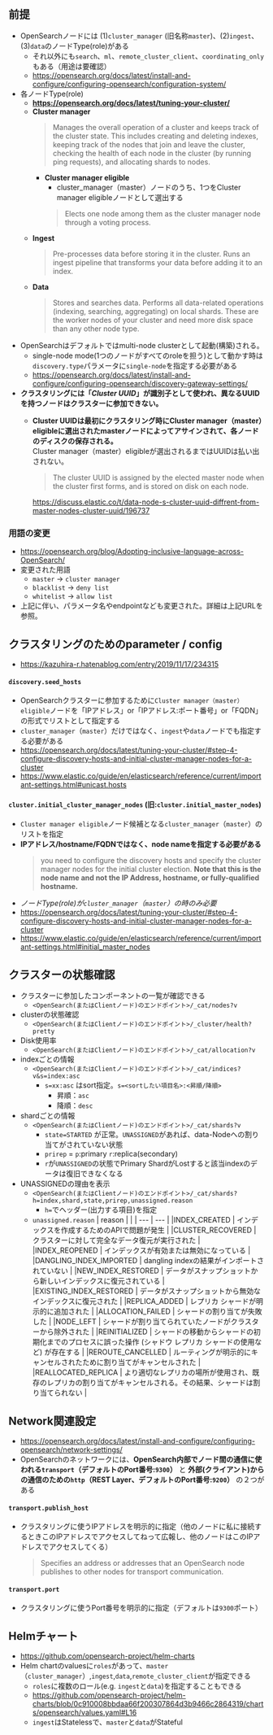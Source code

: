 ## 前提
- OpenSearchノードには (1)`cluster_manager` (旧名称`master`)、(2)`ingest`、(3)`data`のノードType(role)がある
  - それ以外にも`search`、`ml`、`remote_cluster_client`、`coordinating_only`もある（用途は要確認）
  - https://opensearch.org/docs/latest/install-and-configure/configuring-opensearch/configuration-system/
- 各ノードType(role)
  - **https://opensearch.org/docs/latest/tuning-your-cluster/**
  - **Cluster manager**  
    > Manages the overall operation of a cluster and keeps track of the cluster state. This includes creating and deleting indexes, keeping track of the nodes that join and leave the cluster, checking the health of each node in the cluster (by running ping requests), and allocating shards to nodes.
    - **Cluster manager eligible**  
      - cluster_manager（master）ノードのうち、1つをCluster manager eligibleノードとして選出する
      > Elects one node among them as the cluster manager node through a voting process.
  - **Ingest**  
    > Pre-processes data before storing it in the cluster. Runs an ingest pipeline that transforms your data before adding it to an index.
  - **Data**
    > Stores and searches data. Performs all data-related operations (indexing, searching, aggregating) on local shards. These are the worker nodes of your cluster and need more disk space than any other node type.
- OpenSearchはデフォルトではmulti-node clusterとして起動(構築)される。
  - single-node mode(1つのノードがすべてのroleを担う)として動かす時は`discovery.type`パラメータに`single-node`を指定する必要がある
  - https://opensearch.org/docs/latest/install-and-configure/configuring-opensearch/discovery-gateway-settings/
- **クラスタリングには「_Cluster UUID_」が識別子として使われ、異なるUUIDを持つノードはクラスターに参加できない。**
  - **Cluster UUIDは最初にクラスタリング時にCluster manager（master）eligibleに選出されたmasterノードによってアサインされて、各ノードのディスクの保存される。**  
    Cluster manager（master）eligibleが選出されるまではUUIDは払い出されない。
    > The cluster UUID is assigned by the elected master node when the cluster first forms, and is stored on disk on each node.

    https://discuss.elastic.co/t/data-node-s-cluster-uuid-diffrent-from-master-nodes-cluster-uuid/196737

### 用語の変更
- https://opensearch.org/blog/Adopting-inclusive-language-across-OpenSearch/
- 変更された用語
  - `master` -> `cluster manager`
  - `blacklist` -> `deny list`
  - `whitelist` -> `allow list`
- 上記に伴い、パラメータ名やendpointなども変更された。詳細は上記URLを参照。

## クラスタリングのためのparameter / config
- https://kazuhira-r.hatenablog.com/entry/2019/11/17/234315
#### **`discovery.seed_hosts`**
- OpenSearchクラスターに参加するために`Cluster manager（master） eligible`ノードを「IPアドレス」or「IPアドレス:ポート番号」or「FQDN」の形式でリストとして指定する
- `cluster_manager`（`master`）だけではなく、`ingest`や`data`ノードでも指定する必要がある
- https://opensearch.org/docs/latest/tuning-your-cluster/#step-4-configure-discovery-hosts-and-initial-cluster-manager-nodes-for-a-cluster
- https://www.elastic.co/guide/en/elasticsearch/reference/current/important-settings.html#unicast.hosts

#### **`cluster.initial_cluster_manager_nodes`** (旧:`cluster.initial_master_nodes`)
- `Cluster manager eligible`ノード候補となる`cluster_manager`（`master`）のリストを指定
- **IPアドレス/hostname/FQDNではなく、node nameを指定する必要がある**  
  > you need to configure the discovery hosts and specify the cluster manager nodes for the initial cluster election. **Note that this is the node name and not the IP Address, hostname, or fully-qualified hostname.**
- *ノードType(role)が`cluster_manager`（`master`）の時のみ必要*
- https://opensearch.org/docs/latest/tuning-your-cluster/#step-4-configure-discovery-hosts-and-initial-cluster-manager-nodes-for-a-cluster
- https://www.elastic.co/guide/en/elasticsearch/reference/current/important-settings.html#initial_master_nodes

## クラスターの状態確認
- クラスターに参加したコンポーネントの一覧が確認できる
  - `<OpenSearch(またはClientノード)のエンドポイント>/_cat/nodes?v`
- clusterの状態確認
  - `<OpenSearch(またはClientノード)のエンドポイント>/_cluster/health?pretty`
- Disk使用率
  - `<OpenSearch(またはClientノード)のエンドポイント>/_cat/allocation?v`
- indexごとの情報
  - `<OpenSearch(またはClientノード)のエンドポイント>/_cat/indices?v&s=index:asc`
    - `s=xx:asc` はsort指定。`s=<sortしたい項目名>:<昇順/降順>`
      - 昇順：`asc`
      - 降順：`desc`
- shardごとの情報
  - `<OpenSearch(またはClientノード)のエンドポイント>/_cat/shards?v`
    - `state=STARTED` が正常。`UNASSIGNED`があれば、data-Nodeへの割り当てがされていない状態
    - `prirep` = `p`:primary `r`:replica(secondary)
    - `r`が`UNASSIGNED`の状態でPrimary ShardがLostすると該当indexのデータは復旧できなくなる
- UNASSIGNEDの理由を表示
  - `<OpenSearch(またはClientノード)のエンドポイント>/_cat/shards?h=index,shard,state,prirep,unassigned.reason`
    - `h=`でヘッダー(出力する項目)を指定
  - `unassigned.reason`
    | reason | |
    | --- | --- |
    |INDEX_CREATED | インデックスを作成するためのAPIで問題が発生 |
    |CLUSTER_RECOVERED | クラスターに対して完全なデータ復元が実行された |
    |INDEX_REOPENED | インデックスが有効または無効になっている |
    |DANGLING_INDEX_IMPORTED | dangling indexの結果がインポートされていない |
    |NEW_INDEX_RESTORED | データがスナップショットから新しいインデックスに復元されている |
    |EXISTING_INDEX_RESTORED | データがスナップショットから無効なインデックスに復元された |
    |REPLICA_ADDED | レプリカ シャードが明示的に追加された |
    |ALLOCATION_FAILED | シャードの割り当てが失敗した |
    |NODE_LEFT | シャードが割り当てられていたノードがクラスターから除外された |
    |REINITIALIZED | シャードの移動からシャードの初期化までのプロセスに誤った操作 (シャドウ レプリカ シャードの使用など) が存在する |
    |REROUTE_CANCELLED | ルーティングが明示的にキャンセルされたために割り当てがキャンセルされた |
    |REALLOCATED_REPLICA | より適切なレプリカの場所が使用され、既存のレプリカの割り当てがキャンセルされる。その結果、シャードは割り当てられない |

## Network関連設定
- https://opensearch.org/docs/latest/install-and-configure/configuring-opensearch/network-settings/
- OpenSearchのネットワークには、**OpenSearch内部でノード間の通信に使われる`transport`（デフォルトのPort番号:`9300`）** と **外部(クライアント)からの通信のための`http`（REST Layer、デフォルトのPort番号:`9200`）** の２つがある
#### **`transport.publish_host`**
- クラスタリングに使うIPアドレスを明示的に指定（他のノードに私に接続するときこのIPアドレスでアクセスしてねって広報し、他のノードはこのIPアドレスでアクセスしてくる）  
  > Specifies an address or addresses that an OpenSearch node publishes to other nodes for transport communication.
#### **`transport.port`**
- クラスタリングに使うPort番号を明示的に指定（デフォルトは`9300`ポート）

## Helmチャート
- https://github.com/opensearch-project/helm-charts
- Helm chartのvaluesに`roles`があって、`master`（`cluster_manager`）,`ingest`,`data`,`remote_cluster_client`が指定できる
  - `roles`に複数のロール(e.g. `ingest`と`data`)を指定することもできる
  - https://github.com/opensearch-project/helm-charts/blob/0c910008bbdaa66f200307864d3b9466c2864319/charts/opensearch/values.yaml#L16
  - `ingest`はStatelessで、`master`と`data`がStateful